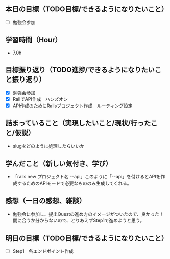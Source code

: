 ## 本日の目標（TODO目標/できるようになりたいこと）
- [ ] 勉強会参加
## 学習時間（Hour）
- 7.0h
## 目標振り返り（TODO進捗/できるようになりたいこと振り返り）
- [x] 勉強会参加
- [x] RailでAPI作成　ハンズオン
- [x] API作成のためにRailsプロジェクト作成　ルーティング設定

## 詰まっていること（実現したいこと/現状/行ったこと/仮説）
- slugをどのように処理したらいいか
## 学んだこと（新しい気付き、学び）
- 「rails new プロジェクト名 --api」このように「--api」を付けるとAPIを作成するためのAPIモードで必要なもののみ生成してくれる。 
## 感想（一日の感想、雑談）
- 勉強会に参加し、提出Questの進め方のイメージがついたので、良かった！間に合うか分からないので、とりあえずStep1で進めようと思う。
## 明日の目標（TODO目標/できるようになりたいこと）
- [ ] Step1　各エンドポイント作成
